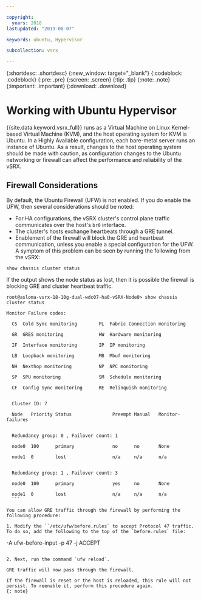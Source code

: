 ```yaml
---

copyright:
  years: 2018
lastupdated: "2019-08-07"

keywords: ubuntu, Hypervisor

subcollection: vsrx

---
```


{:shortdesc: .shortdesc}
{:new_window: target="_blank"}
{:codeblock: .codeblock}
{:pre: .pre}
{:screen: .screen}
{:tip: .tip}
{:note: .note}
{:important: .important}
{:download: .download}

# Working with Ubuntu Hypervisor

{{site.data.keyword.vsrx_full}} runs as a Virtual Machine on Linux Kernel-based Virtual Machine (KVM), and the host operating system for KVM is Ubuntu. In a Highly Available configuration, each bare-metal server runs an instance of Ubuntu. As a result, changes to the host operating system should be made with caution, as configuration changes to the Ubuntu networking or firewall can affect the performance and reliability of the vSRX.

## Firewall Considerations

By default, the Ubuntu Firewall (UFW) is not enabled. If you do enable the UFW, then several considerations should be noted:

  * For HA configurations, the vSRX cluster's control plane traffic communicates over the host's `br0` interface.
  * The cluster's hosts exchange heartbeats through a GRE tunnel.
  * Enablement of the firewall will block the GRE and heartbeat communication, unless you enable a special configuration for the UFW. A symptom of this problem can be seen by running the following from the vSRX:

  ```
  show chassis cluster status
  ```

  If the output shows the node status as lost, then it is possible the firewall is blocking GRE and cluster heartbeat traffic.
  
  ```
  root@asloma-vsrx-18-10g-dual-wdc07-ha0-vSRX-Node0> show chassis cluster status    
  
  Monitor Failure codes:
  
    CS  Cold Sync monitoring        FL  Fabric Connection monitoring
  
    GR  GRES monitoring             HW  Hardware monitoring
  
    IF  Interface monitoring        IP  IP monitoring
  
    LB  Loopback monitoring         MB  Mbuf monitoring
  
    NH  Nexthop monitoring          NP  NPC monitoring              
  
    SP  SPU monitoring              SM  Schedule monitoring
  
    CF  Config Sync monitoring      RE  Relinquish monitoring
  

    Cluster ID: 7

    Node   Priority Status               Preempt Manual   Monitor-failures


    Redundancy group: 0 , Failover count: 1

    node0  100      primary              no      no       None           

    node1  0        lost                 n/a     n/a      n/a            


    Redundancy group: 1 , Failover count: 3

    node0  100      primary              yes     no       None           

    node1  0        lost                 n/a     n/a      n/a       
    ```

You can allow GRE traffic through the firewall by performing the following procedure:

1. Modify the ``/etc/ufw/before.rules` to accept Protocol 47 traffic. To do so, add the following to the top of the `before.rules` file:

  ```
  -A ufw-before-input -p 47 -j ACCEPT
  ```

2. Next, run the command `ufw reload`.

  GRE traffic will now pass through the firewall.

  If the firewall is reset or the host is reloaded, this rule will not persist. To reenable it, perform this procedure again.
  {: note}
